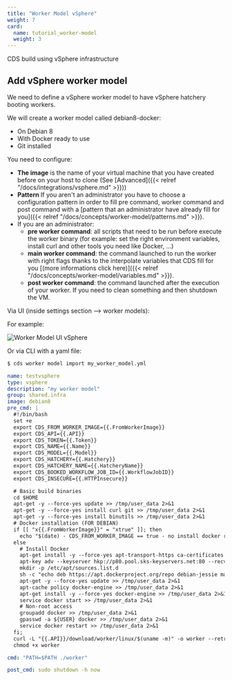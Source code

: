 ```yaml
---
title: "Worker Model vSphere"
weight: 7
card: 
  name: tutorial_worker-model
  weight: 3
---
```


CDS build using vSphere infrastructure

## Add vSphere worker model

We need to define a vSphere worker model to have vSphere hatchery booting workers.

We will create a worker model called debian8-docker:

 * On Debian 8
 * With Docker ready to use
 * Git installed


 You need to configure:

   * **The image** is the name of your virtual machine that you have created before on your host to clone (See [Advanced]({{< relref "/docs/integrations/vsphere.md" >}}))
   * **Pattern** If you aren't an administrator you have to choose a configuration pattern in order to fill pre command, worker command and post command with a [pattern that an administrator have already fill for you]({{< relref "/docs/concepts/worker-model/patterns.md" >}}).
   * If you are an administrator:
     * **pre worker command**: all scripts that need to be run before execute the worker binary (for example: set the right environment variables, install curl and other tools you need like Docker, ...)
     * **main worker command**: the command launched to run the worker with right flags thanks to the interpolate variables that CDS fill for you [(more informations click here)]({{< relref "/docs/concepts/worker-model/variables.md" >}}).
     * **post worker command**: the command launched after the execution of your worker. If you need to clean something and then shutdown the VM.

 Via UI (inside settings section --> worker models):

 For example:

 ![Worker Model UI vSphere](/images/worker_model_vsphere.png)

 Or via CLI with a yaml file:

 ```bash
 $ cds worker model import my_worker_model.yml
 ```


 ```yaml
 name: testvsphere
 type: vsphere
 description: "my worker model"
 group: shared.infra
 image: debian8
 pre_cmd: |
   #!/bin/bash
   set +e
   export CDS_FROM_WORKER_IMAGE={{.FromWorkerImage}}
   export CDS_API={{.API}}
   export CDS_TOKEN={{.Token}}
   export CDS_NAME={{.Name}}
   export CDS_MODEL={{.Model}}
   export CDS_HATCHERY={{.Hatchery}}
   export CDS_HATCHERY_NAME={{.HatcheryName}}
   export CDS_BOOKED_WORKFLOW_JOB_ID={{.WorkflowJobID}}
   export CDS_INSECURE={{.HTTPInsecure}}

   # Basic build binaries
   cd $HOME
   apt-get -y --force-yes update >> /tmp/user_data 2>&1
   apt-get -y --force-yes install curl git >> /tmp/user_data 2>&1
   apt-get -y --force-yes install binutils >> /tmp/user_data 2>&1
   # Docker installation (FOR DEBIAN)
   if [[ "x{{.FromWorkerImage}}" = "xtrue" ]]; then
     echo "$(date) - CDS_FROM_WORKER_IMAGE == true - no install docker required "
   else
     # Install Docker
     apt-get install -y --force-yes apt-transport-https ca-certificates >> /tmp/user_data 2>&1
     apt-key adv --keyserver hkp://p80.pool.sks-keyservers.net:80 --recv-keys 58118E89F3A912897C070ADBF76221572C52609D
     mkdir -p /etc/apt/sources.list.d
     sh -c "echo deb https://apt.dockerproject.org/repo debian-jessie main > /etc/apt/sources.list.d/docker.list"
     apt-get -y --force-yes update >> /tmp/user_data 2>&1
     apt-cache policy docker-engine >> /tmp/user_data 2>&1
     apt-get install -y --force-yes docker-engine >> /tmp/user_data 2>&1
     service docker start >> /tmp/user_data 2>&1
     # Non-root access
     groupadd docker >> /tmp/user_data 2>&1
     gpasswd -a ${USER} docker >> /tmp/user_data 2>&1
     service docker restart >> /tmp/user_data 2>&1
   fi;
   curl -L "{{.API}}/download/worker/linux/$(uname -m)" -o worker --retry 10 --retry-max-time 120 -C - >> /tmp/user_data 2>&1
   chmod +x worker

 cmd: "PATH=$PATH ./worker"

 post_cmd: sudo shutdown -h now

 ```
